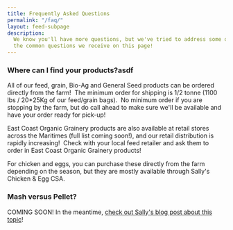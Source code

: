 ```yaml
---
title: Frequently Asked Questions
permalink: "/faq/"
layout: feed-subpage
description:
  We know you'll have more questions, but we've tried to address some of
  the common questions we receive on this page!
---
```


### Where can I find your products?asdf

All of our feed, grain, Bio-Ag and General Seed products can be ordered directly from the farm!  The minimum order for shipping is 1/2 tonne (1100 lbs / 20\*25Kg of our feed/grain bags).  No minimum order if you are stopping by the farm, but do call ahead to make sure we'll be available and have your order ready for pick-up!

East Coast Organic Grainery products are also available at retail stores across the Maritimes (full list coming soon!), and our retail distribution is rapidly increasing!  Check with your local feed retailer and ask them to order in East Coast Organic Grainery products!

For chicken and eggs, you can purchase these directly from the farm depending on the season, but they are mostly available through Sally's Chicken & Egg CSA.

### Mash versus Pellet?

COMING SOON! In the meantime, [check out Sally's blog post about this topic](http://barnyardorganics.blogspot.ca/2017/04/lets-do-mash-chicken-mash.html)!

